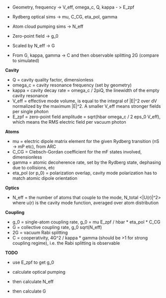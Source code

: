- Geometry, frequency -> V_eff, omega_c, Q, kappa - > E_zpf
- Rydberg optical sims -> mu, C_CG, eta_pol, gamma
- Atom cloud pumping sims -> N_eff

- Zero-point field -> g_0 
- Scaled by N_eff -> G
- From G, kappa, gamma -> C and then observable splitting 2G (compare to simulated)

**Cavity**
- Q = cavity quality factor, dimensionless
- omega_c = cavity resonance frequency (set by geometry)
- kappa = cavity decay rate = omega_c / 2piQ, the linewidth of the empty cavity resonance
- V_eff = effective mode volume, is equal to the integral of |E|^2 over dV normalized by the maximum |E|^2. A smaller V_eff means stronger fields per single photon
- E_zpf = zero-point field amplitude = sqrt(hbar omega_c / 2 eps_0 V_eff), which means the RMS electric field per vacuum photon

**Atoms**
- mu = electric dipole matrix element for the given Rydberg transition (nS -> mP etc), from ARC
- C_CG = Clebsch-Gordan coefficient for the mF states involved, dimensionless
- gamma = atomic decoherence rate, set by the Rydberg state, dephasing due to collisions, etc
- eta_pol (or p_0) = polarization overlap, cavity mode polarization has to match atomic dipole orientation

**Optics**
- N_eff = the number of atoms that couple to the mode, N_total <|U(r)|^2> where u(r) is the cavity mode function, averaged over atom distribution

**Coupling**
- g_0 = single-atom coupling rate, g_0 = mu E_zpf / hbar * eta_pol * C_CG
- G = collective coupling rate, g_0 sqrt(N_eff)
- 2G = vacuum Rabi splitting
- C = cooperativity, 4G^2 / kappa * gamma (should be >1 for strong coupling regime), i.e. the Rabi splitting is observable


**TODO**
- use E_zpf to get g_0

- calculate optical pumping
- then calculate N_eff
- then calculate G
